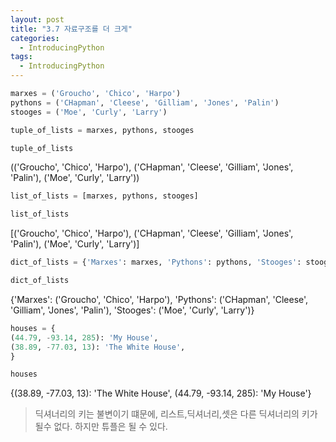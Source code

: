 ```yaml
---
layout: post
title: "3.7 자료구조를 더 크게"
categories:
  - IntroducingPython
tags:
  - IntroducingPython
---
```


```python
marxes = ('Groucho', 'Chico', 'Harpo')
pythons = ('CHapman', 'Cleese', 'Gilliam', 'Jones', 'Palin')
stooges = ('Moe', 'Curly', 'Larry')
```
```python
tuple_of_lists = marxes, pythons, stooges
```
```python
tuple_of_lists
```
(('Groucho', 'Chico', 'Harpo'),
('CHapman', 'Cleese', 'Gilliam', 'Jones', 'Palin'),
('Moe', 'Curly', 'Larry'))
```python
list_of_lists = [marxes, pythons, stooges]
```
```python
list_of_lists
```
[('Groucho', 'Chico', 'Harpo'),
('CHapman', 'Cleese', 'Gilliam', 'Jones', 'Palin'),
('Moe', 'Curly', 'Larry')]
```python
dict_of_lists = {'Marxes': marxes, 'Pythons': pythons, 'Stooges': stooges}
```
```python
dict_of_lists
```
{'Marxes': ('Groucho', 'Chico', 'Harpo'),
'Pythons': ('CHapman', 'Cleese', 'Gilliam', 'Jones', 'Palin'),
'Stooges': ('Moe', 'Curly', 'Larry')}
```python
houses = {
(44.79, -93.14, 285): 'My House',
(38.89, -77.03, 13): 'The White House',
}
```
```python
houses
```
{(38.89, -77.03, 13): 'The White House', (44.79, -93.14, 285): 'My House'}
> 딕셔너리의 키는 불변이기 떄문에, 리스트,딕셔너리,셋은 다른 딕셔너리의 키가 될수 없다. 하지만 튜플은 될 수 있다.

